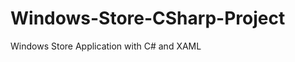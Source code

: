 Windows-Store-CSharp-Project
============================

Windows Store Application with C# and XAML
